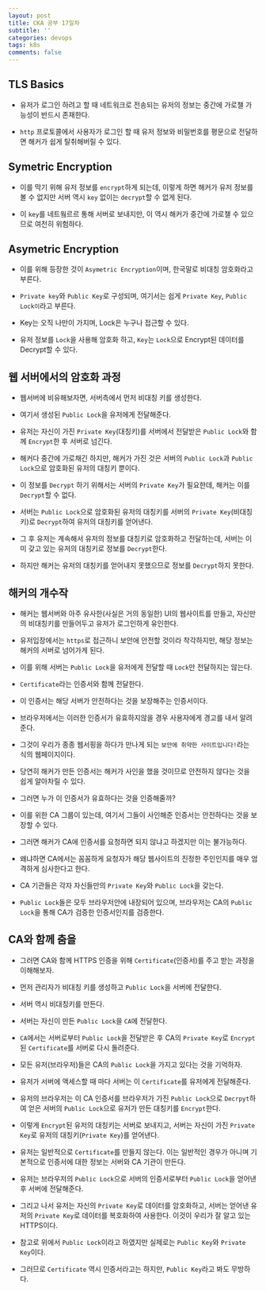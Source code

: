```yaml
---
layout: post
title: CKA 공부 17일차
subtitle: ''
categories: devops
tags: k8s
comments: false
---
```


## TLS Basics

- 유저가 로그인 하려고 할 때 네트워크로 전송되는 유저의 정보는 중간에 가로챌 가능성이 반드시 존재한다.

- `http` 프로토콜에서 사용자가 로그인 할 때 유저 정보와 비밀번호를 평문으로 전달하면 해커가 쉽게 탈취해버릴 수 있다.

## Symetric Encryption

- 이를 막기 위해 유저 정보를 `encrypt`하게 되는데, 이렇게 하면 해커가 유저 정보를 볼 수 없지만 서버 역시 `key` 없이는 `decrypt`할 수 없게 된다.

- 이 `key`를 네트웤르르 통해 서버로 보내지만, 이 역시 해커가 중간에 가로챌 수 있으므로 여전히 위험하다.

## Asymetric Encryption

- 이를 위해 등장한 것이 `Asymetric Encryption`이며, 한국말로 비대칭 암호화라고 부른다.
  
- `Private key`와 `Public Key`로 구성되며, 여기서는 쉽게 `Private Key`, `Public Lock이`라고 부른다.

- Key는 오직 나만이 가지며, Lock은 누구나 접근할 수 있다.

- 유저 정보를 `Lock`을 사용해 암호화 하고, `Key`는 `Lock`으로 Encrypt된 데이터를 Decrypt할 수 있다.

## 웹 서버에서의 암호화 과정

- 웹서버에 비유해보자면, 서버측에서 먼저 비대칭 키를 생성한다. 

- 여기서 생성된 `Public Lock`을 유저에게 전달해준다.

- 유저는 자신이 가진 `Private Key`(대칭키)를 서버에서 전달받은 `Public Lock`와 함께 `Encrypt`한 후 서버로 넘긴다.

- 해커다 중간에 가로채긴 하지만, 해커가 가진 것은 서버의 `Public Lock`과 `Public Lock`으로 암호화된 유저의 대칭키 뿐이다.

- 이 정보를 `Decrypt` 하기 위해서는 서버의 `Private Key`가 필요한데, 해커는 이를 `Decrypt`할 수 없다.

- 서버는 `Public Lock`으로 암호화된 유저의 대칭키를 서버의 `Private Key`(비대칭 키)로 `Decrypt`하여 유저의 대칭키를 얻어낸다.

- 그 후 유저는 계속해서 유저의 정보를 대칭키로 암호화하고 전달하는데, 서버는 이미 갖고 있는 유저의 대칭키로 정보를 `Decrypt`한다.

- 하지만 해커는 유저의 대칭키를 얻어내지 못했으므로 정보를 `Decrypt`하지 못한다.

## 해커의 개수작

- 해커는 웹서버와 아주 유사한(사실은 거의 동일한) UI의 웹사이트를 만들고, 자신만의 비대칭키를 만들어두고 유저가 로그인하게 유인한다.

- 유저입장에서는 `https`로 접근하니 보안에 안전할 것이라 착각하지만, 해당 정보는 해커의 서버로 넘어가게 된다.

- 이를 위해 서버는 `Public Lock`을 유저에게 전달할 때 `Lock`만 전달하지는 않는다.

- `Certificate`라는 인증서와 함께 전달한다.

- 이 인증서는 해당 서버가 안전하다는 것을 보장해주는 인증서이다.

- 브라우저에서는 이러한 인증서가 유효하지않을 경우 사용자에게 경고를 내서 알려준다.

- 그것이 우리가 종종 웹서핑을 하다가 만나게 되는 `보안에 취약한 사이트입니다!`라는 식의 웹페이지이다.

- 당연히 해커가 만든 인증서는 해커가 사인을 했을 것이므로 안전하지 않다는 것을 쉽게 알아차릴 수 있다.

- 그러면 누가 이 인증서가 유효하다는 것을 인증해줄까?

- 이를 위한 CA 그룹이 있는데, 여기서 그들이 사인해준 인증서는 안전하다는 것을 보장할 수 있다.

- 그러면 해커가 CA에 인증서를 요청하면 되지 않냐고 하겠지만 이는 불가능하다.

- 왜냐하면 CA에서는 꼼꼼하게 요청자가 해당 웹사이트의 진정한 주인인지를 매우 엄격하게 심사한다고 한다.

- CA 기관들은 각자 자신들만의 `Private Key`와 `Public Lock`을 갖는다.

- `Public Lock`들은 모두 브라우저안에 내장되어 있으며, 브라우저는 CA의 `Public Lock`을 통해 CA가 검증한 인증서인지를 검증한다.

## CA와 함께 춤을

- 그러면 CA와 함께 HTTPS 인증을 위해 `Certificate`(인증서)를 주고 받는 과정을 이해해보자.

- 먼저 관리자가 비대칭 키를 생성하고 `Public Lock`을 서버에 전달한다.

- 서버 역시 비대칭키를 만든다. 

- 서버는 자신이 만든 `Public Lock`을 `CA`에 전달한다.

- `CA`에서는 서버로부터 `Public Lock`을 전달받은 후 CA의 `Private Key`로 `Encrypt`된 `Certificate`를 서버로 다시 돌려준다.

- 모든 유저(브라우저)들은 CA의 `Public Lock`을 가지고 있다는 것을 기억하자.

- 유저가 서버에 액세스할 때 마다 서버는 이 `Certificate`를 유저에게 전달해준다.

- 유저의 브라우저는 이 CA 인증서를 브라우저가 가진 `Public Lock`으로 `Decrpyt`하여 얻은 서버의 `Public Lock`으로 유저가 만든 대칭키를 `Encrypt`한다.
 
- 이렇게 `Encrypt`된 유저의 대칭키는 서버로 보내지고, 서버는 자신이 가진 `Private Key`로 유저의 대칭키(`Private Key`)를 얻어낸다.

- 유저는 일반적으로 `Certificate`를 만들지 않는다. 이는 일반적인 경우가 아니며 기본적으로 인증서에 대한 정보는 서버와 CA 기관이 만든다.

- 유저는 브라우저의 `Public Lock`으로 서버의 인증서로부터 `Public Lock`을 얻어낸 후 서버에 전달해준다.

- 그리고 나서 유저는 자신의 `Private Key`로 데이터를 암호화하고, 서버는 얻어낸 유저의 `Private Key`로 데이터를 복호화하여 사용한다. 이것이 우리가 잘 알고 있는 HTTPS이다.

- 참고로 위에서 `Public Lock`이라고 하였지만 실제로는 `Public Key`와 `Private Key`이다.

- 그러므로 `Certificate` 역시 인증서라고는 하지만, `Public Key`라고 봐도 무방하다.



